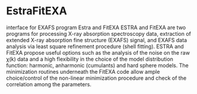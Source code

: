 # EstraFitEXA
interface for EXAFS program Estra and FitEXA
ESTRA and FitEXA are two programs for processing X-ray absorption spectroscopy data, extraction of extended X-ray absorption fine structure (EXAFS) signal, and EXAFS data analysis via least square refinement procedure (shell fitting). ESTRA and FitEXA propose useful options such as the analysis of the noise on the raw χ(k) data and a high flexibility in the choice of the model distribution function: harmonic, anharmonic (cumulants) and hard sphere models. The minimization routines underneath the FitEXA code allow ample choice/control of the non-linear minimization procedure and check of the correlation among the parameters.
